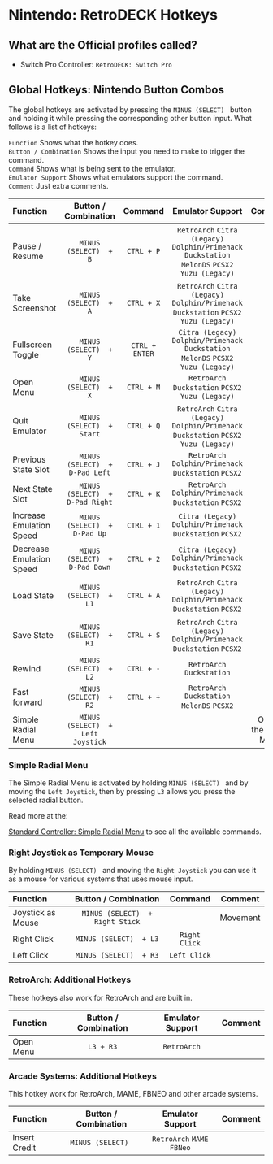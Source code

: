# Nintendo: RetroDECK Hotkeys

## What are the Official profiles called?

- Switch Pro Controller: `RetroDECK: Switch Pro`

## Global Hotkeys: Nintendo Button Combos

The global hotkeys are activated by pressing the `MINUS (SELECT) `  button and holding it while pressing the corresponding other button input.
What follows is a list of hotkeys:

`Function` Shows what the hotkey does. <br>
`Button / Combination` Shows the input you need to make to trigger the command. <br>
`Command` Shows what is being sent to the emulator. <br>
`Emulator Support` Shows what emulators support the command. <br>
`Comment` Just extra comments. <br>


| Function                 | Button / Combination|  Command      | Emulator Support     |    Comment |
| :---                    | :---:               | :---:                 |       :---:          |  :---:     |
| Pause / Resume          |   `MINUS (SELECT)  + B`          |   `CTRL + P`          | `RetroArch` `Citra (Legacy)` `Dolphin/Primehack` `Duckstation` `MelonDS` `PCSX2`  `Yuzu (Legacy)`             |            |
| Take Screenshot         |   `MINUS (SELECT)  + A`          |   `CTRL + X`          | `RetroArch` `Citra (Legacy)` `Dolphin/Primehack` `Duckstation` `PCSX2`   `Yuzu (Legacy)`           |            |
| Fullscreen Toggle      |   `MINUS (SELECT)  + Y`          |   `CTRL + ENTER`      | `Citra (Legacy)` `Dolphin/Primehack` `Duckstation` `MelonDS` `PCSX2`  `Yuzu (Legacy)`             |            |
| Open Menu               |  `MINUS (SELECT)  + X`         |   `CTRL + M`          | `RetroArch` `Duckstation` `PCSX2`  `Yuzu (Legacy)`                        |
| Quit Emulator           |  `MINUS (SELECT)  + Start`       |   `CTRL + Q`          |`RetroArch` `Citra (Legacy)` `Dolphin/Primehack` `Duckstation` `PCSX2`   `Yuzu (Legacy)`                                   |            | |
| Previous State Slot     |  `MINUS (SELECT)  + D-Pad Left`  |   `CTRL + J`          | `RetroArch` `Dolphin/Primehack` `Duckstation` `PCSX2`|                    |            |
| Next State Slot         |  `MINUS (SELECT)  + D-Pad Right` |   `CTRL + K`          | `RetroArch` `Dolphin/Primehack` `Duckstation` `PCSX2`|
| Increase Emulation Speed     |  `MINUS (SELECT)  + D-Pad Up`  |   `CTRL + 1`          | `Citra (Legacy)` `Dolphin/Primehack` `Duckstation` `PCSX2`|                    |            |
| Decrease Emulation Speed         |  `MINUS (SELECT)  + D-Pad Down` |   `CTRL + 2`          | `Citra (Legacy)` `Dolphin/Primehack` `Duckstation` `PCSX2`|                       |            |
| Load State              |  `MINUS (SELECT)  + L1`          |   `CTRL + A`          | `RetroArch` `Citra (Legacy)` `Dolphin/Primehack` `Duckstation` `PCSX2`                          |            |
| Save State              |  `MINUS (SELECT)  + R1`          |   `CTRL + S`          | `RetroArch` `Citra (Legacy)` `Dolphin/Primehack` `Duckstation` `PCSX2`                        |            |
| Rewind                  |  `MINUS (SELECT)  + L2`          |   `CTRL + -`          | `RetroArch` `Duckstation`                     |            |
| Fast forward            |  `MINUS (SELECT)  + R2`          |   `CTRL + +`          |  `RetroArch` `Duckstation` `MelonDS` `PCSX2`                                  |            |
| Simple Radial Menu      |  `MINUS (SELECT)  + Left Joystick`    |                                                                                                   |            |       Opens the Radial Menu  |

### Simple Radial Menu

The Simple Radial Menu is activated by holding `MINUS (SELECT) ` and by moving the `Left Joystick`, then by pressing `L3` allows you press the selected radial button.

Read more at the:

[Standard Controller: Simple Radial Menu](radial-simple.md) to see all the available commands.

### Right Joystick as Temporary Mouse

By holding `MINUS (SELECT) ` and moving the `Right Joystick` you can use it as a mouse for various systems that uses mouse input.

| Function                 | Button / Combination| Command      | Comment     |
| :---                    | :---:               | :---:                 |       :---:          |
| Joystick as Mouse        |  `MINUS (SELECT)  + Right Stick`           |            |   Movement  |
| Right Click        |  `MINUS (SELECT)  + L3`          |   `Right Click`               |     |
| Left Click        |  `MINUS (SELECT)  + R3`           |   `Left Click`            |     |

### RetroArch: Additional Hotkeys

These hotkeys also work for RetroArch and are built in.

| Function                 | Button / Combination     | Emulator Support     |    Comment |
| :---                    | :---:                    |       :---:          |  :---:     |
| Open Menu               |  `L3 + R3`               |      `RetroArch`     |            |

### Arcade Systems: Additional Hotkeys

This hotkey work for RetroArch, MAME, FBNEO and other arcade systems.

| Function                 | Button / Combination     | Emulator Support     |    Comment |
| :---                    | :---:                    |       :---:          |  :---:     |
| Insert Credit           |  `MINUS (SELECT) `                |     `RetroArch`  `MAME` `FBNeo`     |            |
